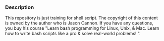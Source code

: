 ### Description
This repository is just training for shell script.
The copyright of this content is owned by the author who is Jason Cannon.
If you have any questions, you buy his course "Learn bash programming for Linux, Unix, & Mac. Learn how to write bash scripts like a pro & solve real-world problems!
".
